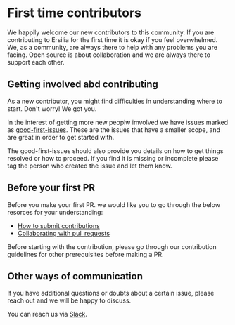 # First time contributors
We happily welcome our new contributors to this community. If you are contributing to Ersilia for the first time it is okay if you feel overwhelmed. We, as a community, are always there to help with any problems you are facing. Open source is about collaboration and we are always there to support each other.

## Getting involved abd contributing
As a new contributor, you might find difficulties in understanding where to start. Don't worry! We got you.

In the interest of getting more new peoplw imvolved we have issues marked as [good-first-issues](https://github.com/ersilia-os/ersilia/labels/good%20first%20issue). These are the issues that have a smaller scope, and are great in order to get started with.

The good-first-issues should also provide you details on how to get things resolved or how to proceed. If you find it is missing or incomplete please tag the person who created the issue and let them know.

## Before your first PR
Before you make your first PR. we would like you to go through the below resorces for your understanding:
- [How to submit contributions](https://opensource.guide/how-to-contribute/#how-to-submit-a-contribution)
- [Collaborating with pull requests](https://docs.github.com/en/pull-requests/collaborating-with-pull-requests)

Before starting with the contribution, please go through our contribution guidelines for other prerequisites before making a PR.

## Other ways of communication
If you have additional questions or doubts about a certain issue, please reach out and we will be happy to discuss.

You can reach us via [Slack](https://app.slack.com/client/T038M82LJES/C038TTEGPD0).

